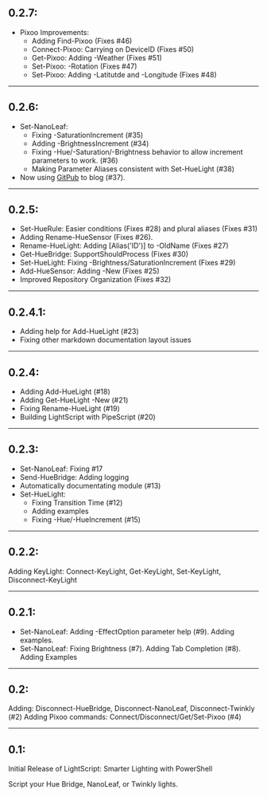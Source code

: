 ## 0.2.7:

* Pixoo Improvements:
  * Adding Find-Pixoo (Fixes #46)
  * Connect-Pixoo:  Carrying on DeviceID (Fixes #50)
  * Get-Pixoo:  Adding -Weather (Fixes #51)
  * Set-Pixoo:  -Rotation (Fixes #47)
  * Set-Pixoo:  Adding -Latitutde and -Longitude (Fixes #48)

---
  

## 0.2.6:
* Set-NanoLeaf:
    * Fixing -SaturationIncrement (#35)
    * Adding -BrightnessIncrement (#34)
    * Fixing -Hue/-Saturation/-Brightness behavior to allow increment parameters to work. (#36)
    * Making Parameter Aliases consistent with Set-HueLight (#38)
* Now using [GitPub](https://github.com/StartAutomating/GitPub) to blog (#37).

---

## 0.2.5:
* Set-HueRule:  Easier conditions (Fixes #28) and plural aliases (Fixes #31)
* Adding Rename-HueSensor (Fixes #26).
* Rename-HueLight: Adding [Alias('ID')] to -OldName (Fixes #27)
* Get-HueBridge:  SupportShouldProcess (Fixes #30)
* Set-HueLight:  Fixing -Brightness/SaturationIncrement (Fixes #29)
* Add-HueSensor:  Adding -New (Fixes #25)
* Improved Repository Organization (Fixes #32)

---

## 0.2.4.1:
* Adding help for Add-HueLight (#23)
* Fixing other markdown documentation layout issues

---

## 0.2.4:
* Adding Add-HueLight (#18)
* Adding Get-HueLight -New (#21)
* Fixing Rename-HueLight (#19)
* Building LightScript with PipeScript (#20)

---

## 0.2.3:
* Set-NanoLeaf:  Fixing #17
* Send-HueBridge:  Adding logging
* Automatically documentating module (#13)
* Set-HueLight:
  * Fixing Transition Time (#12)
  * Adding examples
  * Fixing -Hue/-HueIncrement (#15)   

---

## 0.2.2:
Adding KeyLight: Connect-KeyLight, Get-KeyLight, Set-KeyLight, Disconnect-KeyLight

---

## 0.2.1:
* Set-NanoLeaf:  Adding -EffectOption parameter help (#9).  Adding examples.
* Set-NanoLeaf:  Fixing Brightness (#7).  Adding Tab Completion (#8).  Adding Examples

---

## 0.2:
Adding: Disconnect-HueBridge, Disconnect-NanoLeaf, Disconnect-Twinkly (#2)
Adding Pixoo commands: Connect/Disconnect/Get/Set-Pixoo (#4)

---

## 0.1:
Initial Release of LightScript:  Smarter Lighting with PowerShell

Script your Hue Bridge, NanoLeaf, or Twinkly lights.